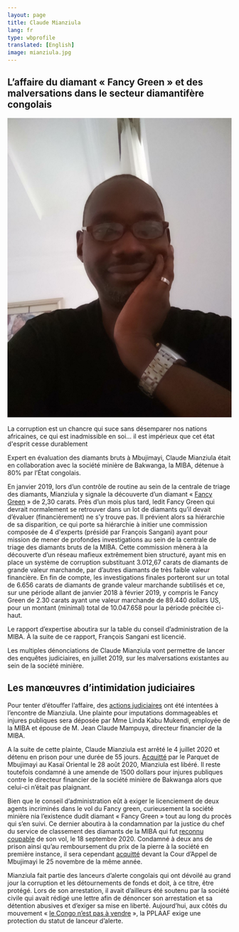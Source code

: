 ```yaml
---
layout: page
title: Claude Mianziula
lang: fr
type: wbprofile
translated: [English]
image: mianziula.jpg
---
```


<h2>L’affaire du diamant « Fancy Green » et des malversations dans le secteur diamantifère congolais</h2>

<div class="profile-block">
<img src="/assets/images/profiles/mianziula.jpg">
<p class="top-blockquote">La corruption est un chancre qui suce sans désemparer nos nations africaines, ce qui est inadmissible en soi... il est impérieux que cet état d'esprit cesse durablement </p>
</div>

Expert en évaluation des diamants bruts à Mbujimayi, Claude Mianziula était en collaboration avec la société minière de Bakwanga, la MIBA, détenue à 80% par l’État congolais. 

En janvier 2019, lors d’un contrôle de routine au sein de la centrale de triage des diamants, Mianziula y signale la découverte d’un diamant « [Fancy Green](https://www.rfi.fr/fr/afrique/20200723-rdc-le-procès-vol-présumé-diamant-fancy-green-souvre-accusé) » de 2,30 carats. Près d’un mois plus tard, ledit Fancy Green qui devrait normalement se retrouver dans un lot de diamants qu’il devait d’évaluer (financièrement) ne s’y trouve pas. Il prévient alors sa hiérarchie de sa disparition, ce qui porte sa hiérarchie à initier une commission composée de 4 d'experts (présidé par François Sangani) ayant pour mission de mener de profondes investigations au sein de la centrale de triage des diamants bruts de la MIBA. 
Cette commission mènera à la découverte d’un réseau mafieux extrêmement bien structuré, ayant mis en place un système de corruption substituant 3.012,67 carats de diamants de grande valeur marchande, par d’autres diamants de très faible valeur financière. En fin de compte, les investigations finales porteront sur un total de 6.656 carats de diamants de grande valeur marchande subtilisés et ce, sur une période allant de janvier 2018 à février 2019, y compris le Fancy Green de 2.30 carats ayant une valeur marchande de 89.440 dollars US, pour un montant (minimal) total de 10.047.658 pour la période précitée ci-haut. 

Le rapport d’expertise aboutira sur la table du conseil d’administration de la MIBA. À la suite de ce rapport, François Sangani est licencié. 

Les multiples dénonciations de Claude Mianziula vont permettre de lancer des enquêtes judiciaires, en juillet 2019, sur les malversations existantes au sein de la société minière. 

## Les manœuvres d’intimidation judiciaires 

Pour tenter d’étouffer l’affaire, des [actions judiciaires](https://www.rfi.fr/fr/afrique/20200706-rdc-lanceur-dalerte-claude-mianzuila-détenu-à-mbuji-mayi?ref=tw) ont été intentées à l’encontre de Mianziula. Une plainte pour imputations dommageables et injures publiques sera déposée par Mme Linda Kabu Mukendi, employée de la MIBA et épouse de M. Jean Claude Mampuya, directeur financier de la MIBA.  

A la suite de cette plainte, Claude Mianziula est arrêté le 4 juillet 2020 et détenu en prison pour une durée de 55 jours. [Acquitté](https://www.dw.com/fr/rdc-le-lanceur-dalerte-de-la-miba-est-libre/a-54740486?maca=fra-rss-twitter-all-21591-xml-mrss) par le Parquet de Mbujimayi au Kasaï Oriental le 28 août 2020, Mianziula est libéré. Il reste toutefois condamné à une amende de 1500 dollars pour injures publiques contre le directeur financier de la société minière de Bakwanga alors que celui-ci n’était pas plaignant. 

Bien que le conseil d’administration eût à exiger le licenciement de deux agents incriminés dans le vol du Fancy green, curieusement la société minière nia l’existence dudit diamant « Fancy Green » tout au long du procès qui s’en suivi. Ce dernier aboutira à la condamnation par la justice du chef du service de classement des diamants de la MIBA qui fut [reconnu coupable](https://congovirtuel.com/information/tag/proces-fancy-green/) de son vol, le 18 septembre 2020. Condamné à deux ans de prison ainsi qu’au remboursement du prix de la pierre à la société en première instance, il sera cependant [acquitté](https://coulisses.net/kasai-oriental-acquittement-du-principal-accuse-dans-le-vol-du-diamant-fancy-green-de-la-miba/) devant la Cour d’Appel de Mbujimayi le 25 novembre de la même année. 

Mianziula fait partie des lanceurs d’alerte congolais qui ont dévoilé au grand jour la corruption et les détournements de fonds et doit, à ce titre, être protégé. Lors de son arrestation, il avait d’ailleurs été soutenu par la société civile qui avait rédigé une lettre afin de dénoncer son arrestation et sa détention abusives et d’exiger sa mise en liberté. 
Aujourd’hui, aux côtés du mouvement « [le Congo n’est pas à vendre](https://deskeco.com/2020/09/23/rdc-le-congo-nest-pas-vendre-appelle-la-protection-des-lanceurs-dalerte) », la PPLAAF exige une protection du statut de lanceur d’alerte. 

